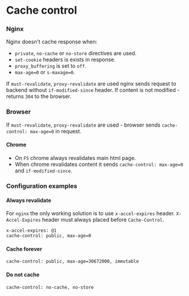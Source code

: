 # Cache control

### Nginx

Nginx doesn't cache response when:

-   `private`, `no-cache` or `no-store` directives are used.
-   `set-cookie` headers is exists in response.
-   `proxy_buffering` is set to `off`.
-   `max-age=0` or `s-maxage=0`.

If `must-revalidate`, `proxy-revalidate` are used nginx sends request to backend without `if-modified-since` header. If content is not modified - returns `304` to the browser.

### Browser

If `must-revalidate`, `proxy-revalidate` are used - browser sends `cache-control: max-age=0` in request.

#### Chrome

-   On `F5` chrome always revalidates main html page.
-   When chrome revalidates content it sends `cache-control: max-age=0` and `if-modified-since`.

### Configuration examples

#### Always revalidate

For `nginx` the only working solution is to use `x-accel-expires` header. `X-Accel-Expires` header must always placed before `Cache-Control`.

```text
x-accel-expires: @1
cache-control: public, max-age=0
```

#### Cache forever

```text
cache-control: public, max-age=30672000, immutable
```

#### Do not cache

```text
cache-control: no-cache, no-store
```
